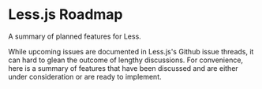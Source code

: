 # Less.js Roadmap
A summary of planned features for Less.

While upcoming issues are documented in Less.js's Github issue threads, it can hard to glean the outcome of lengthy discussions. For convenience, here is a summary of features that have been discussed and are either under consideration or are ready to implement.

